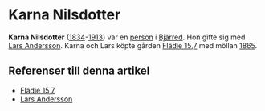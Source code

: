 # Karna Nilsdotter

**Karna Nilsdotter** ([1834](1834)-[1913](1913)) var en [person](person) i [Bjärred](bjärred). Hon gifte sig med [Lars Andersson](lars%20andersson). Karna och Lars köpte gården [Flädie 15,7](flädie%2015,7) med möllan [1865](1865).

## Referenser till denna artikel

* [Flädie 15,7](flädie%2015,7)
* [Lars Andersson](lars%20andersson)
